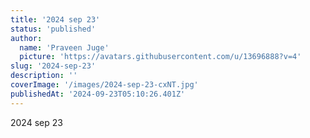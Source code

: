 ```yaml
---
title: '2024 sep 23'
status: 'published'
author:
  name: 'Praveen Juge'
  picture: 'https://avatars.githubusercontent.com/u/13696888?v=4'
slug: '2024-sep-23'
description: ''
coverImage: '/images/2024-sep-23-cxNT.jpg'
publishedAt: '2024-09-23T05:10:26.401Z'
---
```


2024 sep 23